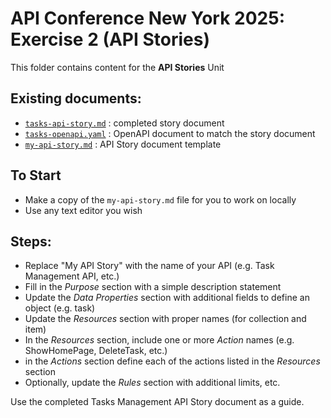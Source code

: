 # API Conference New York 2025: Exercise 2 (API Stories)

This folder contains content for the **API Stories** Unit

## Existing documents:

* [`tasks-api-story.md`](tasks-api-story.md) : completed story document
* [`tasks-openapi.yaml`](tasks-openapi.yaml) : OpenAPI document to match the story document
* [`my-api-story.md`](my-api-story.md) : API Story document template

## To Start

* Make a copy of the `my-api-story.md` file for you to work on locally
* Use any text editor you wish 

## Steps:

* Replace "My API Story" with the name of your API (e.g. Task Management API, etc.)
* Fill in the *Purpose* section  with a simple description statement
* Update the *Data Properties* section with additional fields to define an object (e.g. task)
* Update the *Resources* section with proper names (for collection and item)
* In the *Resources* section, include one or more *Action* names (e.g. ShowHomePage, DeleteTask, etc.)
* in the *Actions* section define each of the actions listed in the *Resources* section
* Optionally, update the *Rules* section with additional limits, etc.

Use the completed Tasks Management API Story document as a guide.
